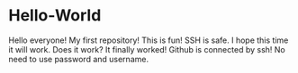 # Hello-World
Hello everyone!
My first repository!
This is fun!
SSH is safe.
I hope this time it will work.
Does it work?
It finally worked!
Github is connected by ssh!
No need to use password and username.
